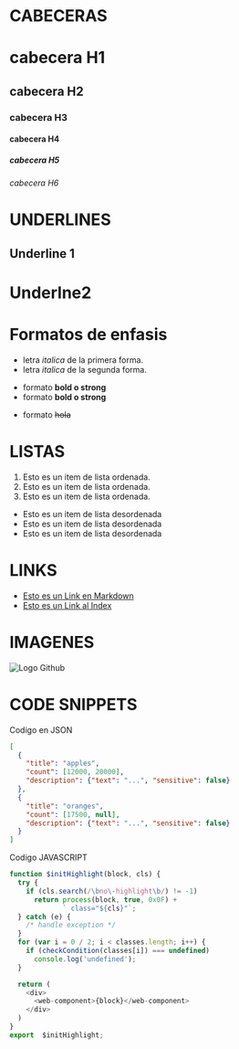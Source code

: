 <!-- Cabeceras 1-6 -->
# CABECERAS
# cabecera H1
## cabecera H2
### cabecera H3
#### cabecera H4
##### cabecera H5
###### cabecera H6


# UNDERLINES
<!-- underLines -->
Underline 1
----------
Underlne2
========
# Formatos de enfasis
<!-- Emphasis  Forma de resaltar Texto-->
- letra *italica* de la primera forma.
- letra  _italica_ de la segunda forma.

<!-- strong emphasis -->
- formato **bold o strong**
- formato __bold o strong__
<!-- formato tachado -->
- formato ~~hola~~
<!-- Listas -->
# LISTAS
<!-- Listas Ordenadas   ol-->
1. Esto es un item de lista ordenada.
2. Esto es un item de lista ordenada.
3. Esto es un item de lista ordenada.
<!-- Listas desordenadas  ul -->
- Esto es un item de lista desordenada
- Esto es un item de lista desordenada
- Esto es un item de lista desordenada

# LINKS
- [Esto es un Link en Markdown](http://www.google.com)
- [Esto es un Link al Index](index.html)

# IMAGENES
![Logo Github](https://github.githubassets.com/images/modules/logos_page/GitHub-Mark.png)

# CODE SNIPPETS
Codigo en JSON
<!-- HIGHLIGTHT.JS RESALTAR CODIGO EN MARKDOWN -->
```JSON
[
  {
    "title": "apples",
    "count": [12000, 20000],
    "description": {"text": "...", "sensitive": false}
  },
  {
    "title": "oranges",
    "count": [17500, null],
    "description": {"text": "...", "sensitive": false}
  }
]
```
Codigo JAVASCRIPT
```Javascript
function $initHighlight(block, cls) {
  try {
    if (cls.search(/\bno\-highlight\b/) != -1)
      return process(block, true, 0x0F) +
             ` class="${cls}"`;
  } catch (e) {
    /* handle exception */
  }
  for (var i = 0 / 2; i < classes.length; i++) {
    if (checkCondition(classes[i]) === undefined)
      console.log('undefined');
  }

  return (
    <div>
      <web-component>{block}</web-component>
    </div>
  )
}
export  $initHighlight;
```


